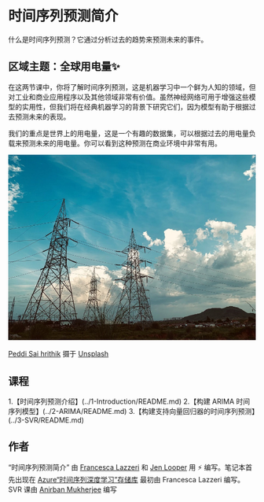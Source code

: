 # 时间序列预测简介

什么是时间序列预测？它通过分析过去的趋势来预测未来的事件。

## 区域主题：全球用电量✨

在这两节课中，你将了解时间序列预测，这是机器学习中一个鲜为人知的领域，但对工业和商业应用程序以及其他领域非常有价值。虽然神经网络可用于增强这些模型的实用性，但我们将在经典机器学习的背景下研究它们，因为模型有助于根据过去预测未来的表现。

我们的重点是世界上的用电量，这是一个有趣的数据集，可以根据过去的用电量负载来预测未来的用电量。你可以看到这种预测在商业环境中非常有用。

![电网](../images/electric-grid.jpg)

<a href="https://unsplash.com/@shutter_log?utm_source=unsplash&utm_medium=referral&utm_content=creditCopyText">Peddi Sai hrithik</a> 摄于 <a href="https: //unsplash.com/s/photos/electric-india?utm_source=unsplash&utm_medium=referral&utm_content=creditCopyText">Unsplash</a>

## 课程

1.【时间序列预测介绍】(../1-Introduction/README.md)
2.【构建 ARIMA 时间序列模型】(../2-ARIMA/README.md)
3.【构建支持向量回归器的时间序列预测】(../3-SVR/README.md)

## 作者

“时间序列预测简介” 由 [Francesca Lazzeri](https://twitter.com/frlazzeri) 和 [Jen Looper](https://twitter.com/jenlooper) 用 ⚡️ 编写。笔记本首先出现在 [Azure“时间序列深度学习”存储库](https://github.com/Azure/DeepLearningForTimeSeriesForecasting) 最初由 Francesca Lazzeri 编写。SVR 课由 [Anirban Mukherjee](https://github.com/AnibanMukherjeeXD) 编写


